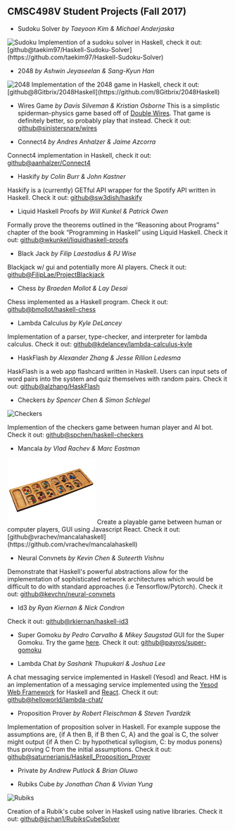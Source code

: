 CMSC498V Student Projects (Fall 2017)
-------------------------------------

- Sudoku Solver *by Taeyoon Kim & Michael Anderjaska*

<img src="https://camo.githubusercontent.com/d9b8c48683900afe9f3101ff3f647906c99d17ee/68747470733a2f2f75706c6f61642e77696b696d656469612e6f72672f77696b6970656469612f636f6d6d6f6e732f7468756d622f652f65302f5375646f6b755f50757a7a6c655f62795f4c32472d32303035303731345f7374616e64617264697a65645f6c61796f75742e7376672f3132303070782d5375646f6b755f50757a7a6c655f62795f4c32472d32303035303731345f7374616e64617264697a65645f6c61796f75742e7376672e706e67" alt="Sudoku" style="width: 200px;"/>
Implemention of a sudoku solver in Haskell, 
check it out:
[github@taekim97/Haskell-Sudoku-Solver](https://github.com/taekim97/Haskell-Sudoku-Solver)

- 2048 *by Ashwin Jeyaseelan & Sang-Kyun Han*

<img src="https://user-images.githubusercontent.com/11791254/33588803-c51f3310-d942-11e7-9d33-38c06214465c.png" alt="2048" style="width: 200px;"/>
Implementation of the 2048 game in Haskell, 
check it out: 
[github@8Gitbrix/2048Haskell](https://github.com/8Gitbrix/2048Haskell)

- Wires Game *by Davis Silveman & Kristian Osborne* 
This is a simplistic spiderman-physics game based off of [Double Wires](http://www.freewebarcade.com/game/double-wires/). That game is definitely better, so probably play that instead.
Check it out:
[github@sinistersnare/wires](https://github.com/sinistersnare/wires)

- Connect4 *by Andres Anhalzer & Jaime Azcorra*

Connect4 implementation in Haskell, 
check it out: 
[github@aanhalzer/Connect4](https://github.com/aanhalzer/Connect4)

- Haskify *by Colin Burr & John Kastner*

Haskify is a (currently) GETful API wrapper for the Spotify API written in Haskell. 
Check it out: 
[github@sw3dish/haskify](https://github.com/sw3dish/haskify)


- Liquid Haskell Proofs *by Will Kunkel & Patrick Owen*

Formally prove the theorems outlined in the “Reasoning about Programs” chapter of the book “Programming in Haskell” using Liquid Haskell.
Check it out: 
[github@wkunkel/liquidhaskell-proofs](https://github.com/wkunkel/liquidhaskell-proofs)

- Black Jack *by Filip Laestadius & PJ Wise*

Blackjack w/ gui and potentially more AI players.
Check it out: 
[github@FilipLae/ProjectBlackjack](https://github.com/FilipLae/ProjectBlackjack)

- Chess *by Braeden Mollot & Lay Desai*

Chess implemented as a Haskell program.
Check it out: 
[github@bmollot/haskell-chess](https://github.com/bmollot/haskell-chess)

- Lambda Calculus *by Kyle DeLancey*

Ιmplementation of a 
parser, type-checker, and interpreter for lambda calculus. 
Check it out: 
[github@kdelancey/lambda-calculus-kyle](https://github.com/kdelancey/lambda-calculus-kyle/tree/master/src)


- HaskFlash *by Alexander Zhang & Jesse Rillion Ledesma*

HaskFlash is a web app flashcard written in Haskell. Users can input sets of word pairs into the system and quiz themselves with random pairs.
Check it out: 
[github@alzhang/HaskFlash](https://github.com/alzhang/HaskFlash)

- Checkers *by Spencer Chen & Simon Schlegel*

<img src="https://camo.githubusercontent.com/83e864b5f3d668316ea6fd0435b96a57419bc289/68747470733a2f2f63646e2e706978616261792e636f6d2f70686f746f2f323031322f30342f31322f31322f35342f636865636b65722d32393931315f3936305f3732302e706e67" alt="Checkers" style="width: 200px;"/>

Implemention of the checkers game between human player and AI bot. 
Check it out: 
[github@spchen/haskell-checkers](https://github.com/spchen/haskell-checkers)

- Mancala *by Vlad Rachev & Marc Eastman*

<img src="https://raw.githubusercontent.com/vrachev/mancalahaskell/master/mancala.jpg" alt="Checkers" style="width: 200px;"/>
Create a playable game between human or computer players, GUI using Javascript React.
Check it out:
[github@vrachev/mancalahaskell](https://github.com/vrachev/mancalahaskell)

- Neural Convnets *by Kevin Chen & Suteerth Vishnu*

Demonstrate that Haskell's powerful abstractions allow for the implementation of sophisticated network architectures which would be difficult to do with standard approaches (i.e Tensorflow/Pytorch).
Check it out: 
[github@kevchn/neural-convnets](https://github.com/kevchn/neural-convnets)

- Id3 *by Ryan Kiernan & Nick Condron*

Check it out:
[github@rkiernan/haskell-id3
](https://github.com/rkiernan/haskell-id3)

- Super Gomoku *by Pedro Carvalho & Mikey Saugstad*
GUI for the Super Gomoku. Try the game [here](https://super-gomoku.herokuapp.com/).
Check it out: 
[github@payros/super-gomoku](https://github.com/payros/super-gomoku)

- Lambda Chat *by Sashank Thupukari & Joshua Lee*

A chat messaging service implemented in Haskell (Yesod) and React.
HM is an implementation of a messaging service implemented using the [Yesod Web Framework](https://www.yesodweb.com/) for Haskell and [React](https://reactjs.org/).
Check it out:
[github@helloworld/lambda-chat/
](https://github.com/helloworld/lambda-chat/)

- Proposition Prover *by Robert Fleischman & Steven Tvardzik*

Implementation of proposition solver in Haskell.
For example suppose the assumptions are, {if A then B, if B then C, A} and the goal is C, the solver might output {if A then C: by hypothetical syllogism, C: by modus ponens} thus proving C from the initial assumptions.
Check it out: 
[github@saturnerianis/Haskell_Proposition_Prover](https://github.com/saturnerianis/Haskell_Proposition_Prover)

- Private *by Andrew Putlock & Brian Oluwo*

- Rubiks Cube *by Jonathan Chan & Vivian Yung*

<img src="https://camo.githubusercontent.com/94c36484acf85d68e5c38af606b63c351b1a3f72/68747470733a2f2f617a736369746563682e636f6d2f2f77702d636f6e74656e742f75706c6f6164732f323031342f30352f727562696b736c6f676f2e6a7067" alt="Rubiks" style="width: 200px;"/>

Creation of a Rubik's cube solver in Haskell using native libraries.
Check it out:
[github@jjchan1/RubiksCubeSolver](https://github.com/jjchan1/RubiksCubeSolver
)


